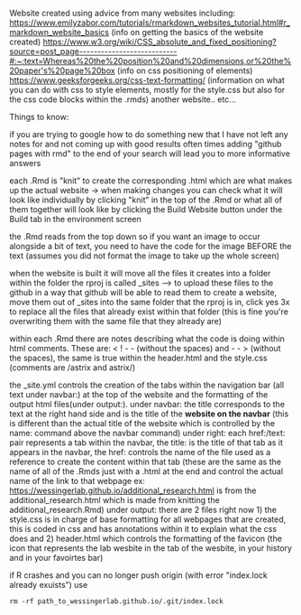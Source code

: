 Website created using advice from many websites including: 
https://www.emilyzabor.com/tutorials/rmarkdown_websites_tutorial.html#r_markdown_website_basics (info on getting the basics of the website created)
https://www.w3.org/wiki/CSS_absolute_and_fixed_positioning?source=post_page---------------------------#:~:text=Whereas%20the%20position%20and%20dimensions,or%20the%20paper's%20page%20box (info on css positioning of elements)
https://www.geeksforgeeks.org/css-text-formatting/ (information on what you can do with css to style elements, mostly for the style.css but also for the css code blocks within the .rmds)
another website.. etc...

Things to know: 

if you are trying to google how to do something new that I have not left any notes for and not coming up with good results often times adding "github pages with rmd" to the end of your search will lead you to more informative answers

each .Rmd is "knit" to create the corresponding .html which are what makes up the actual website -> when making changes you can check what it will look like individually by clicking "knit" in the top of the .Rmd or what all of them together will look like by clicking the Build Website button under the Build tab in the environment screen

the .Rmd reads from the top down so if you want an image to occur alongside a bit of text, you need to have the code for the image BEFORE the text (assumes you did not format the image to take up the whole screen)

when the website is built it will move all the files it creates into a folder within the folder the rproj is called _sites --> to upload these files to the github in a way that github will be able to read them to create a website, move them out of _sites into the same folder that the rproj is in, click yes 3x to replace all the files that already exist within that folder (this is fine you're overwriting them with the same file that they already are)

within each .Rmd there are notes describing what the code is doing within html comments. These are: < ! - - (without the spaces) and - - > (without the spaces), the same is true within the header.html and the style.css (comments are  /astrix and astrix/)


the _site.yml controls the creation of the tabs within the navigation bar (all text under navbar:) at the top of the website and the formatting of the output html files(under output:).
  under navbar: the title corresponds to the text at the right hand side and is the title of the **website on the navbar** (this is different than the actual title of the website which is controlled by the name: command above the navbar command)
    under right: each href:/text: pair represents a tab within the navbar, the title: is the title of that tab as it appears in the navbar, the href: controls the name of the file used as a reference to create the content within that tab (these are the same as the name of all of the .Rmds just with a .html at the end and control the actual name of the link to that webpage ex: https://wessingerlab.github.io/additional_research.html is from the additional_research.html which is made from knitting the additional_research.Rmd)
  under output: there are 2 files right now 1) the style.css is in charge of base formatting for all webpages that are created, this is coded in css and has annotations within it to explain what the css does and 2) header.html which controls the formatting of the favicon (the icon that represents the lab wesbite in the tab of the wesbite, in your history and in your favoirtes bar)
  
if R crashes and you can no longer push origin (with error "index.lock already exuists") use

```{R, echo=TRUE}
rm -rf path_to_wessingerlab.github.io/.git/index.lock
```
  